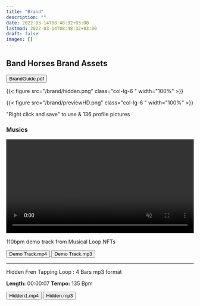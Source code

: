 ```yaml
---
title: "Brand"
description: ""
date: 2022-03-14T08:48:32+03:00
lastmod: 2022-03-14T08:48:32+03:00
draft: false
images: []
---
```

## Band Horses Brand Assets

<div class="d-grid gap-2 text-center">
<a href="/brand/BrandGuide.pdf" download="BrandGuide.pdf">
    <button type="button" class="btn btn-outline-info btn-lg"><i class="bi bi-file-earmark-pdf-fill"></i> BrandGuide.pdf </i></button>
</a>
</div>

<div class="row py-5">

{{< figure src="/brand/hidden.png" class="col-lg-6 " width="100%"  >}}

{{< figure src="/brand/previewHD.png" class="col-lg-6 " width="100%"  >}}

</div>
<p class="fs-6 text-center">"Right click and save"  to use <i class="bi bi-card-image"></i> & 136 profile pictures</p>

### Musics

<div class="row py-5">
<div class="col-lg-6"><video preload="none" controls autoplay muted loop src="/videos/Musical-Loop-NFTs.mp4" width="100%" loading="lazy"></video></div>
<div class="col-lg-6 ">

110bpm demo track from Musical Loop NFTs  

<a href="/videos/Musical-Loop-NFTs.mp4" download="Musical-Loop-Demo-Track.mp4">
    <button type="button" class="btn btn-primary"><i class="bi bi-cloud-arrow-down-fill"></i> Demo Track.mp4 </button>
</a>
<a href="/brand/110bpm-track.mp3" download="110bpm-Musical-Loop-Demo-Track.mp3">
    <button type="button" class="btn btn-primary"><i class="bi bi-cloud-arrow-down-fill"></i> Demo Track.mp3 </button>
</a>

----

Hidden Fren Tapping Loop : 4 Bars mp3 format

**Length:** 00:00:07
**Tempo:** 135 Bpm

<a href="/brand/hidden1.mp4" download="Hidden.mp3">
    <button type="button" class="btn btn-primary"><i class="bi bi-cloud-arrow-down-fill"></i> Hidden1.mp4 </button>
</a>
<a href="/brand/hidden.mp3" download="Hidden.mp3">
    <button type="button" class="btn btn-primary"><i class="bi bi-cloud-arrow-down-fill"></i> Hidden.mp3 </i></button>
</a>

</div>
</div>
